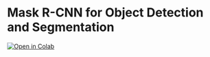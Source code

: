 # Mask R-CNN for Object Detection and Segmentation

[![Open in Colab](https://colab.research.google.com/assets/colab-badge.svg)](https://colab.research.google.com/drive/1UYVHd7sIY2Ff-VHo1jA_Xf0KwBbgNrUX)
